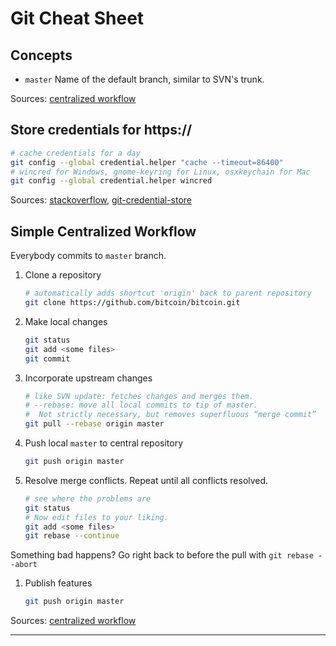 # Git Cheat Sheet
## Concepts
* `master` Name of the default branch, similar to SVN's trunk.

Sources: [centralized workflow]

## Store credentials for https:// 

```bash
# cache credentials for a day
git config --global credential.helper "cache --timeout=86400"
# wincred for Windows, gnome-keyring for Linux, osxkeychain for Mac
git config --global credential.helper wincred
```

Sources: [stackoverflow], [git-credential-store]

## Simple Centralized Workflow
Everybody commits to `master` branch.

1. Clone a repository

   ```bash
   # automatically adds shortcut 'origin' back to parent repository
   git clone https://github.com/bitcoin/bitcoin.git
   ```

1. Make local changes

   ```bash
   git status
   git add <some files>
   git commit
   ```

1. Incorporate upstream changes

   ```bash
   # like SVN update: fetches changes and merges them.
   # --rebase: move all local commits to tip of master.
   #  Not strictly necessary, but removes superfluous “merge commit”
   git pull --rebase origin master
   ```

1. Push local `master` to central repository

   ```bash
   git push origin master
   ```

1. Resolve merge conflicts. Repeat until all conflicts resolved.

   ```bash
   # see where the problems are
   git status
   # Now edit files to your liking.
   git add <some files>
   git rebase --continue
   ```
Something bad happens? Go right back to before the pull with `git rebase --abort`

1. Publish features

   ```bash
   git push origin master
   ```

Sources: [centralized workflow]

---
[stackoverflow]: http://stackoverflow.com/a/5343146/48181
[git-credential-store]: https://git-scm.com/docs/git-credential-store
[centralized workflow]: https://www.atlassian.com/git/tutorials/comparing-workflows/centralized-workflow